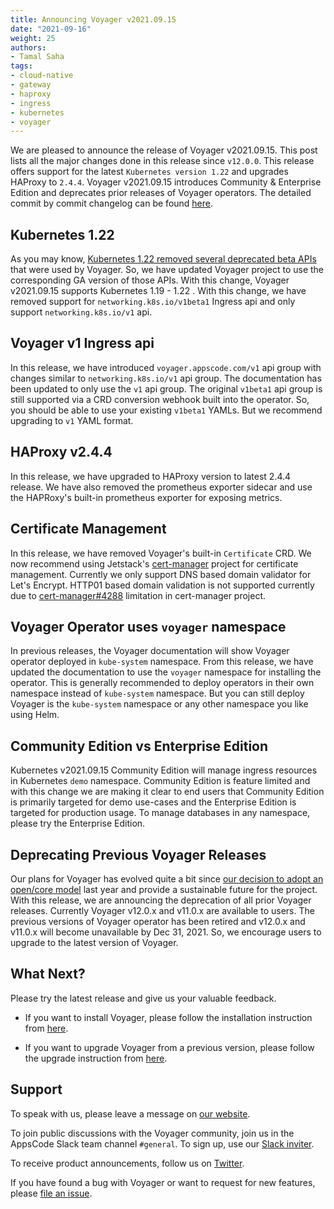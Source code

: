 ```yaml
---
title: Announcing Voyager v2021.09.15
date: "2021-09-16"
weight: 25
authors:
- Tamal Saha
tags:
- cloud-native
- gateway
- haproxy
- ingress
- kubernetes
- voyager
---
```


We are pleased to announce the release of Voyager v2021.09.15. This post lists all the major changes done in this release since `v12.0.0`. This release offers support for the latest `Kubernetes version 1.22` and upgrades HAProxy to `2.4.4`. Voyager v2021.09.15 introduces Community & Enterprise Edition and deprecates prior releases of Voyager operators. The detailed commit by commit changelog can be found [here](https://github.com/voyagermesh/CHANGELOG/blob/master/releases/v2021.09.15/README.md).

## **Kubernetes 1.22**

As you may know, [Kubernetes 1.22 removed several deprecated beta APIs](https://kubernetes.io/blog/2021/07/14/upcoming-changes-in-kubernetes-1-22/) that were used by Voyager. So, we have updated Voyager project to use the corresponding GA version of those APIs. With this change, Voyager v2021.09.15 supports Kubernetes 1.19 - 1.22 . With this change, we have removed support for `networking.k8s.io/v1beta1` Ingress api and only support `networking.k8s.io/v1` api.

## **Voyager v1 Ingress api**

In this release, we have introduced `voyager.appscode.com/v1` api group with changes similar to `networking.k8s.io/v1` api group. The documentation has been updated to only use the `v1` api group. The original `v1beta1` api group is still supported via a CRD conversion webhook built into the operator. So, you should be able to use your existing `v1beta1` YAMLs. But we recommend upgrading to `v1` YAML format.

## **HAProxy v2.4.4**

In this release, we have upgraded to HAProxy version to latest 2.4.4 release. We have also removed the prometheus exporter sidecar and use the HAPRoxy's built-in prometheus exporter for exposing metrics.

## **Certificate Management**

In this release, we have removed Voyager's built-in `Certificate` CRD. We now recommend using Jetstack's [cert-manager](https://cert-manager.io/) project for certificate management. Currently we only support DNS based domain validator for Let's Encrypt. HTTP01 based domain validation is not supported currently due to [cert-manager#4288](https://github.com/jetstack/cert-manager/issues/4288) limitation in cert-manager project.

## Voyager Operator uses `voyager` namespace

In previous releases, the Voyager documentation will show Voyager operator deployed in `kube-system` namespace. From this release, we have updated the documentation to use the `voyager` namespace for installing the operator. This is generally recommended to deploy operators in their own namespace instead of `kube-system` namespace. But you can still deploy Voyager is the `kube-system` namespace or any other namespace you like using Helm.

## Community Edition vs Enterprise Edition

Kubernetes v2021.09.15 Community Edition will manage ingress resources in Kubernetes `demo` namespace. Community Edition is feature limited and with this change we are making it clear to end users that Community Edition is primarily targeted for demo use-cases and the Enterprise Edition is targeted for production usage. To manage databases in any namespace, please try the Enterprise Edition.

## Deprecating Previous Voyager Releases

Our plans for Voyager has evolved quite a bit since [our decision to adopt an open/core model](https://blog.byte.builders/post/relicensing/) last year and provide a sustainable future for the project. With this release, we are announcing the deprecation of all prior Voyager releases. Currently Voyager v12.0.x and v11.0.x are available to users. The previous versions of Voyager operator has been retired and v12.0.x and v11.0.x will become unavailable by Dec 31, 2021. So, we encourage users to upgrade to the latest version of Voyager.

## What Next?

Please try the latest release and give us your valuable feedback.

* If you want to install Voyager, please follow the installation instruction from [here](https://voyagermesh.com/docs/latest/setup).

* If you want to upgrade Voyager from a previous version, please follow the upgrade instruction from [here](https://voyagermesh.com/docs/latest/setup/upgrade/).

## Support

To speak with us, please leave a message on [our website](https://appscode.com/contact/).

To join public discussions with the Voyager community, join us in the AppsCode Slack team channel `#general`. To sign up, use our [Slack inviter](https://slack.appscode.com/).

To receive product announcements, follow us on [Twitter](https://twitter.com/Voyagermesh).

If you have found a bug with Voyager or want to request for new features, please [file an issue](https://github.com/voyagermesh/project/issues/new).

